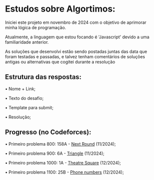 <h1>Estudos sobre Algortimos:</h1>

Iniciei este projeto em novembro de 2024 com o objetivo de aprimorar minha lógica de programação.

Atualmente, a linguagem que estou focando é 'Javascript' devido a uma familiaridade anterior.

As soluções que desenvolvi estão sendo postadas juntas das data que foram testadas e passadas, e talvez tenham comentários de soluções antigas ou alternativas que cogitei durante a resolução

<h2>Estrutura das respostas:</h2>

• Nome + Link;

• Texto do desafio;

• Template para submit;

• Resolução;

<h2>Progresso (no Codeforces):</h2>

• Primeiro problema 800: 158A - [Next Round](https://codeforces.com/contest/158/problem/A) (11/2024);

• Primeiro problema 900: 6A - [Triangle](https://codeforces.com/contest/6/problem/A) (11/2024);

• Primeiro problema 1000: 1A - [Theatre Square](https://codeforces.com/contest/1/problem/A) (12/2024);

• Primeiro problema 1100: 25B - [Phone numbers](https://codeforces.com/contest/25/problem/B) (12/2024);
